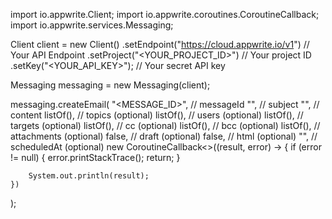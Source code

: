 import io.appwrite.Client;
import io.appwrite.coroutines.CoroutineCallback;
import io.appwrite.services.Messaging;

Client client = new Client()
    .setEndpoint("https://cloud.appwrite.io/v1") // Your API Endpoint
    .setProject("<YOUR_PROJECT_ID>") // Your project ID
    .setKey("<YOUR_API_KEY>"); // Your secret API key

Messaging messaging = new Messaging(client);

messaging.createEmail(
    "<MESSAGE_ID>", // messageId
    "<SUBJECT>", // subject
    "<CONTENT>", // content
    listOf(), // topics (optional)
    listOf(), // users (optional)
    listOf(), // targets (optional)
    listOf(), // cc (optional)
    listOf(), // bcc (optional)
    listOf(), // attachments (optional)
    false, // draft (optional)
    false, // html (optional)
    "", // scheduledAt (optional)
    new CoroutineCallback<>((result, error) -> {
        if (error != null) {
            error.printStackTrace();
            return;
        }

        System.out.println(result);
    })
);

